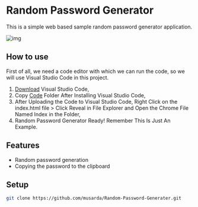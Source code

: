# Random Password Generator

This is a simple web based sample random password generator application.

![img](screenshot.png)

## How to use

First of all, we need a code editor with which we can run the code, so we will use Visual Studio Code in this project.

1. [Download](https://code.visualstudio.com/) Visual Studio Code,
2. Copy [Code](--) Folder After Installing Visual Studio Code,
3. After Uploading the Code to Visual Studio Code, Right Click on the index.html file > Click Reveal in File Explorer and Open the Chrome File Named Index in the Folder,
4. Random Password Generator Ready! Remember This Is Just An Example.

## Features

- Random password generation
- Copying the password to the clipboard

## Setup

```bash
git clone https://github.com/musarda/Random-Password-Generater.git
